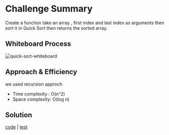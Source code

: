 # Challenge Summary

Create a function take an array , first index and last index as arguments then sort it in Quick Sort then returns the sorted array.

## Whiteboard Process

![quick-sort-whiteboard]()

## Approach & Efficiency

we used recursion approch

+ Time complexity : O(n^2)
+ Space complexity: O(log n)

## Solution

[code](quick_sort/quick_sort.py) | [test](tests/test_quick_sort.py)
